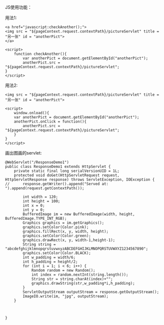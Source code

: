 JS使用功能：

用法1:
  
	<a href="javascript:checkAnother();">
	<img src = "${pageContext.request.contextPath}/pictureServlet" title = "另一张" id = "anotherPict">
	</a>

	<script>
		function checkAnother(){
			var anotherPict = document.getElementById("anotherPict");
			anotherPict.src = "${pageContext.request.contextPath}/pictureServlet";
	}
	</script>
	

用法2:  

	<img src = "${pageContext.request.contextPath}/pictureServlet" title = "另一张" id = "anotherPict">

	<script>
		window.onload(){
		var anotherPict = document.getElementById("anotherPict");
		anotherPict.onClick = function(){
			anotherPict.src = "${pageContext.request.contextPath}/pictureServlet";
		} 
	}
	</script>


画出图画的servlet:

	@WebServlet("/ResponseDemo1")
	public class ResponseDemo1 extends HttpServlet {
		private static final long serialVersionUID = 1L;
		protected void doGet(HttpServletRequest request, HttpServletResponse response) throws ServletException, IOException {
	//		response.getWriter().append("Served at: ").append(request.getContextPath());
			
			int width = 120;
			int height = 100;
			int x = 0;
			int y = 0;
			BufferedImage im = new BufferedImage(width, height, BufferedImage.TYPE_INT_RGB);
			Graphics graphics = im.getGraphics();
			graphics.setColor(Color.pink);
			graphics.fillRect(x, y, width, height);
			graphics.setColor(Color.green);
			graphics.drawRect(x, y, width-1,height-1);
			String string = "abcdefghijklmnopqrstuvwxyzABCDEFGHIJKLMNOPQRSTUVWXYZ1234567890";
			graphics.setColor(Color.BLACK);
			int w_padding = width/6;
			int h_padding = height/2;
			for (int i = 1; i < 6; i++) {
				Random random = new Random();
				int index = random.nextInt(string.length());
				String str = string.charAt(index)+"";
				graphics.drawString(str,w_padding*i,h_padding);
			}
			ServletOutputStream outputStream = response.getOutputStream();
			ImageIO.write(im, "jpg", outputStream);
		}
		
		
	
	}
